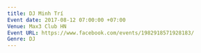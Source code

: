 ```yaml
---
title: DJ Minh Trí
Event date: 2017-08-12 07:00:00 +07:00
Venue: Max3 Club HN
Event URL: https://www.facebook.com/events/1982918571928183/
Genre: DJ
---
```


